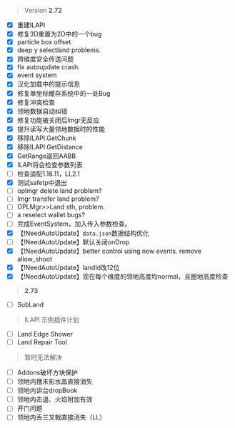 > Version **2.72**
 - [x] 重建ILAPI
 - [x] 修复3D重置为2D中的一个bug
 - [x] particle box offset.
 - [x] deep y selectland problems.
 - [x] 跨维度安全传送问题
 - [x] fix autoupdate crash.
 - [x] event system
 - [x] 汉化加载中的提示信息
 - [x] 修复单坐标缓存系统中的一处Bug
 - [x] 修复冲突检查
 - [x] 领地数据自动纠错
 - [x] 修复功能被关闭后lmgr无反应
 - [x] 提升读写大量领地数据时的性能
 - [x] 移除ILAPI.GetChunk
 - [x] 移除ILAPI.GetDistance
 - [x] GetRange返回AABB
 - [x] ILAPI将会检查参数列表
 - [ ] 检查适配1.18.11，LL2.1
 - [x] 测试safetp中退出
 - [ ] oplmgr delete land problem?
 - [ ] lmgr transfer land problem?
 - [ ] OPLMgr>>Land sth, problem.
 - [ ] a reselect wallet bugs?
 - [ ] 完成EventSystem，加入传入参数检查。
 - [x] 【!NeedAutoUpdate】`data.json`数据结构优化
 - [ ] 【!NeedAutoUpdate】默认关闭onDrop
 - [x] 【!NeedAutoUpdate】better control using new events. remove allow_shoot
 - [x] 【!NeedAutoUpdate】landId改12位
 - [x] 【!NeedAutoUpdate】现在每个维度的领地高度均normal，且圈地高度检查

> **2.73**
 - [ ] SubLand

> ILAPI 示例插件计划
 - [ ] Land Edge Shower
 - [ ] Land Repair Tool

> 暂时无法解决
 - [ ] Addons破坏方块保护
 - [ ] 领地内撸末影水晶直接消失
 - [ ] 领地内讲台dropBook
 - [ ] 领地内击退、火焰附加有效
 - [ ] 开门问题
 - [ ] 领地内丢三叉戟直接消失（LL）